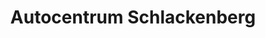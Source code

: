 ---
title: "Autocentrum Schlackenberg"
url: /sankt-ingbert/autocentrum-schlackenberg/
shop: Autohaus
---